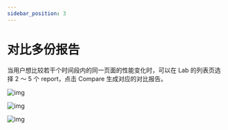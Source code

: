 ```yaml
---
sidebar_position: 3
---
```


# 对比多份报告

当用户想比较若干个时间段内的同一页面的性能变化时，可以在 Lab 的列表页选择 2 ～ 5 个 report，点击 Compare 生成对应的对比报告。

![img](/lab/multi-report.png)

![img](/lab/multi-report-1.png)

![img](/lab/multi-report-2.png)
